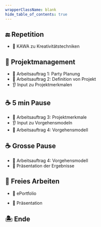 ```yaml
---
wrapperClassName: blank
hide_table_of_contents: true
---
```


<Timeline title="Woche 5">
<Event time="12:45">

## :end: Repetition

- :art: KAWA zu Kreativitätstechniken

</Event>
<Event time="12:50">

##  :pencil: Projektmanagement
- :closed_book: Arbeitsauftrag 1: Party Planung
- :orange_book: Arbeitsauftrag 2: Definition von Projekt
- :ear: Input zu Projektmerkmalen

</Event>
<Event time="13:30">

## :coffee: 5 min Pause

</Event>
<Event time="13:35">

- :green_book: Arbeitsauftrag 3: Projektmerkmale
- :ear: Input zu Vorgehensmodeln
- :blue_book: Arbeitsauftrag 4: Vorgehensmodell

</Event>
<Event time="14:20">

## :coffee: Grosse Pause

</Event>
<Event time="14:40">

- :blue_book: Arbeitsauftrag 4: Vorgehensmodell
- :microphone: Präsentation der Ergebnisse

</Event>
<Event time="15:10">

## :rocket: Freies Arbeiten

- :pencil: ePortfolio

- :memo: Präsentation

</Event>
<Event time="16:15">

## 🏝️ Ende

</Event>
</Timeline>

